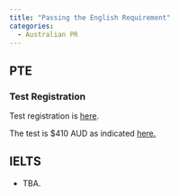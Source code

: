 ```yaml
---
title: "Passing the English Requirement"
categories:
  - Australian PR
---
```


## PTE

### Test Registration
Test registration is <a href="https://findseats.pearsonvue.com/testtaker/registration/CombinedTestCenterSearchPage/PEARSONLANGUAGE?conversationId=715184">
here</a>.

The test is $410 AUD as indicated 
<a href="https://www.pearsonpte.com/test-centers-and-fees">
here.</a>

## IELTS
- TBA.

